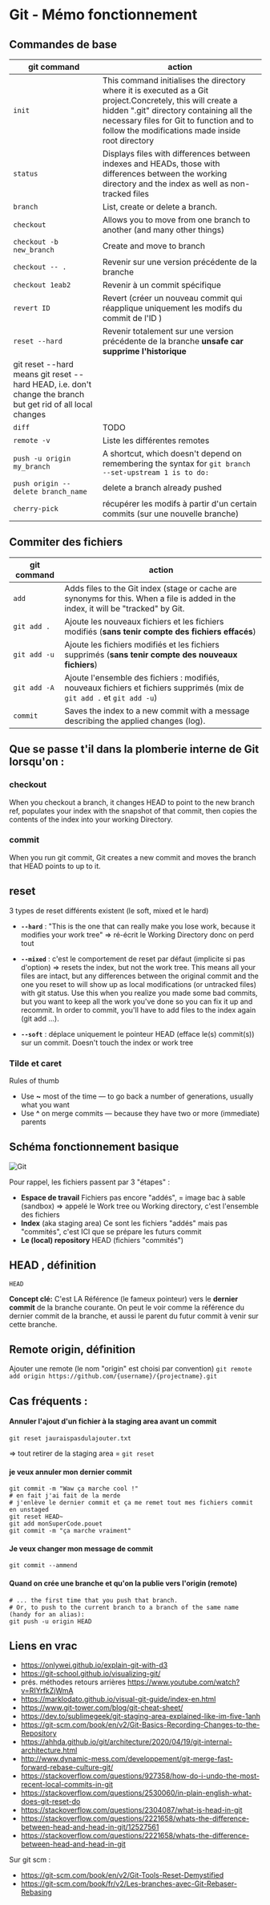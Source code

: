 # Git - Mémo fonctionnement

## Commandes de base 

|git command|action|
|-----------------------------|--------------|
|`init`|This command initialises the directory where it is executed as a Git project.Concretely, this will create a hidden ".git" directory containing all the necessary files for Git to function and to follow the modifications made inside root directory|
|`status`|Displays files with differences between indexes and HEADs, those with differences between the working directory and the index as well as non-tracked files|
|`branch`|List, create or delete a branch.|
|`checkout` |Allows you to move from one branch to another (and many other things)|
|`checkout -b new_branch`   | Create and move to branch|
| `checkout -- .` | Revenir sur une version précédente de la branche|
|`checkout 1eab2` | Revenir à un commit spécifique|
|`revert ID`| Revert (créer un nouveau commit qui réapplique uniquement les modifs du commit de l'ID )|
|`reset --hard` | Revenir totalement sur une version précédente de la branche **unsafe car supprime l'historique** 
git reset --hard means git reset --hard HEAD, i.e. don't change the branch but get rid of all local changes |
|`diff`|TODO|
|`remote -v`| Liste les différentes remotes|
|`push -u origin my_branch`|A shortcut, which doesn't depend on remembering the syntax for `git branch --set-upstream 1 is to do:`
|`push origin --delete branch_name`| delete a branch already pushed|
|`cherry-pick`| récupérer les modifs à partir d'un certain commits (sur une nouvelle branche)|

## Commiter des fichiers

|git command|action|
|-----------------------------|--------------|
|`add`|Adds files to the Git index (stage or cache are synonyms for this. When a file is added in the index, it will be "tracked" by Git.|
|`git add .` | Ajoute les nouveaux fichiers et les fichiers modifiés (**sans tenir compte des fichiers effacés**) |
|`git add -u`| Ajoute les fichiers modifiés et les fichiers supprimés  (**sans tenir compte des nouveaux fichiers**)|
|`git add -A`| Ajoute l'ensemble des fichiers : modifiés, nouveaux fichiers et fichiers supprimés (mix de `git add .` et `git add -u`)| 
|`commit`| Saves the index to a new commit with a message describing the applied changes (log).|

##  Que se passe t'il dans la plomberie interne de Git lorsqu'on :

### checkout

When you checkout a branch, it changes HEAD to point to the new branch ref, populates your index with the snapshot of that commit, then copies the contents of the index into your working Directory.

### commit 

When you run git commit, Git creates a new commit and moves the branch that HEAD points to up to it. 

## reset

3 types de reset différents existent (le soft, mixed et le hard)

- **`--hard`** : "This is the one that can really make you lose work, because it modifies your work tree" => ré-écrit le Working Directory donc on perd tout

- **`--mixed`** : c'est le comportement de reset par défaut (implicite si pas d'option) 
=> resets the index, but not the work tree. This means all your files are intact, but any differences between the original commit and the one you reset to will show up as local modifications (or untracked files) with git status. Use this when you realize you made some bad commits, but you want to keep all the work you've done so you can fix it up and recommit. In order to commit, you'll have to add files to the index again (git add ...).

- **`--soft`** : déplace uniquement le pointeur HEAD (efface le(s) commit(s)) sur un commit. Doesn't touch the index or work tree

### Tilde et caret 
Rules of thumb

- Use **~** most of the time — to go back a number of generations, usually what you want
- Use **^** on merge commits — because they have two or more (immediate) parents

## Schéma fonctionnement basique

![Git](git_workflow.png)

Pour rappel, les fichiers passent par 3 "étapes" :

- **Espace de travail** Fichiers pas encore "addés", = image bac à sable (sandbox) => appelé le Work tree ou Working directory, c'est l'ensemble des fichiers 
- **Index** (aka staging area) Ce sont les fichiers "addés" mais pas "commités", c'est ICI que se prépare les futurs commit
- **Le (local) repository** HEAD (fichiers "commités")

## HEAD , définition
`HEAD`

**Concept clé:** C'est LA Référence (le fameux pointeur) vers le **dernier commit** de la branche courante.
On peut le voir comme la référence du dernier commit de la branche, et aussi le parent du futur commit à venir sur cette branche.


## Remote origin,  définition
Ajouter une remote (le nom "origin" est choisi par convention)
`git remote add origin https://github.com/{username}/{projectname}.git`


## Cas fréquents : 

#### Annuler l'ajout d'un fichier à la staging area avant un commit
```
git reset jauraispasdulajouter.txt 
```
=> tout retirer de la staging area = `git reset`

#### je veux annuler mon dernier commit 

```
git commit -m "Waw ça marche cool !"
# en fait j'ai fait de la merde 
# j'enlève le dernier commit et ça me remet tout mes fichiers commit en unstaged
git reset HEAD~
git add monSuperCode.pouet
git commit -m "ça marche vraiment"
```

#### Je veux changer mon message de commit
```
git commit --ammend
```

#### Quand on crée une branche et qu'on la publie vers l'origin (remote)

```
# ... the first time that you push that branch. 
# Or, to push to the current branch to a branch of the same name (handy for an alias):
git push -u origin HEAD
```

## Liens en vrac
* https://onlywei.github.io/explain-git-with-d3
* https://git-school.github.io/visualizing-git/
* prés. méthodes retours arrières https://www.youtube.com/watch?v=RIYrfkZjWmA
* https://marklodato.github.io/visual-git-guide/index-en.html
* https://www.git-tower.com/blog/git-cheat-sheet/
* https://dev.to/sublimegeek/git-staging-area-explained-like-im-five-1anh
* https://git-scm.com/book/en/v2/Git-Basics-Recording-Changes-to-the-Repository
* https://ahhda.github.io/git/architecture/2020/04/19/git-internal-architecture.html
* http://www.dynamic-mess.com/developpement/git-merge-fast-forward-rebase-culture-git/
* https://stackoverflow.com/questions/927358/how-do-i-undo-the-most-recent-local-commits-in-git
* https://stackoverflow.com/questions/2530060/in-plain-english-what-does-git-reset-do
* https://stackoverflow.com/questions/2304087/what-is-head-in-git
* https://stackoverflow.com/questions/2221658/whats-the-difference-between-head-and-head-in-git/12527561
* https://stackoverflow.com/questions/2221658/whats-the-difference-between-head-and-head-in-git 


Sur git scm : 
* https://git-scm.com/book/en/v2/Git-Tools-Reset-Demystified
* https://git-scm.com/book/fr/v2/Les-branches-avec-Git-Rebaser-Rebasing
